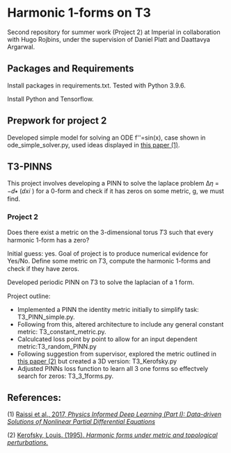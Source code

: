 # Harmonic 1-forms on T3
Second repository for summer work (Project 2) at Imperial in collaboration with Hugo Rojbins, under the supervision of Daniel Platt and Daattavya Argarwal.

## Packages and Requirements
Install packages in requirements.txt. Tested with Python 3.9.6.

Install Python and Tensorflow.

## Prepwork for project 2
 Developed simple model for solving an ODE f''=sin(x), case shown in ode_simple_solver.py, used ideas displayed in [this paper (1)](https://arxiv.org/abs/1711.10561).

## T3-PINNS
This project involves developing a PINN to solve the laplace problem Δ𝜂 = −𝑑∗ (𝑑𝑥𝑖 ) for a 0-form and check if it has zeros on some metric, g, we must find.


### Project 2
Does there exist a metric on the 3-dimensional torus 𝑇3 such that every harmonic 1-form has a zero?

Initial guess: yes. Goal of project is to produce numerical evidence for Yes/No. Define some metric on 𝑇3, compute the harmonic 1-forms and check if they have zeros. 

Developed periodic PINN on 𝑇3 to solve the laplacian of a 1 form.

Project outline:

- Implemented a PINN the identity metric initially to simplify task: T3_PINN_simple.py.
- Following from this, altered architecture to include any general constant metric: T3_constant_metric.py.
- Calculcated loss point by point to allow for an input dependent metric:T3_random_PINN.py
- Following suggestion from supervisor, explored the metric outlined in [this paper (2)](https://www.researchgate.net/publication/34310555_Harmonic_forms_under_metric_and_topological_perturbations) but created a 3D version: T3_Kerofsky.py
- Adjusted PINNs loss function to learn all 3 one forms so effectvely search for zeros: T3_3_1forms.py.



## References:
(1) [Raissi et al., 2017, *Physics Informed Deep Learning (Part I): Data-driven Solutions of Nonlinear Partial Differential Equations*](https://arxiv.org/abs/1711.10561)

(2) [Kerofsky, Louis. (1995). *Harmonic forms under metric and topological perturbations.*](https://www.researchgate.net/publication/34310555_Harmonic_forms_under_metric_and_topological_perturbations)